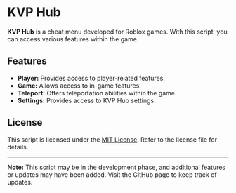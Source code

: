 # KVP Hub

**KVP Hub** is a cheat menu developed for Roblox games. With this script, you can access various features within the game.

## Features

- **Player:** Provides access to player-related features.
- **Game:** Allows access to in-game features.
- **Teleport:** Offers teleportation abilities within the game.
- **Settings:** Provides access to KVP Hub settings.

## License

This script is licensed under the [MIT License](LICENSE). Refer to the license file for details.

---

**Note:** This script may be in the development phase, and additional features or updates may have been added. Visit the GitHub page to keep track of updates.

